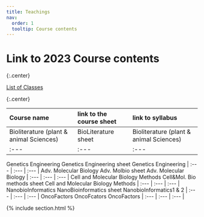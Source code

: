 ```yaml
---
title: Teachings
nav:
  order: 1
  tooltip: Course contents
---
```


# <i class="fas fa-chalkboard-teacher"></i>Link to 2023 Course contents 

{:.center}

[List of Classes](https://docs.google.com/spreadsheets/d/1eNlM4RRswGDS-Jt7dFnzbqIT496HDD7DkykGUz9qmxY/edit?usp=sharing)

{:.center}

|Course name|	link to the course sheet|	link to syllabus|
| :---         |     :---      |          :--- |
|Bioliterature (plant & animal Sciences)|	BioLiterature sheet|	Bioliterature (plant & animal Sciences)|
| :---         |     :---      |          :--- |
Genetics Engineering	Genetics Engineering sheet	Genetics Engineering
| :---         |     :---      |          :--- |
Adv. Molecular Biology	Adv. Molbio sheet	Adv. Molecular Biology
| :---         |     :---      |          :--- |
Cell and Molecular Biology Methods	Cell&Mol. Bio methods sheet	Cell and Molecular Biology Methods
| :---         |     :---      |          :--- |
NanobioInformatics	NanoBioinformatics sheet	NanobioInformatics1 & 2
| :---         |     :---      |          :--- |
OncoFactors	OncoFcators	OncoFactors
| :---         |     :---      |          :--- |

{% include section.html %}

